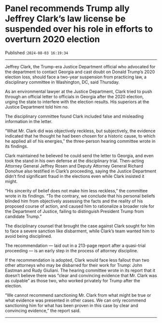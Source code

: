 # Panel recommends Trump ally Jeffrey Clark’s law license be suspended over his role in efforts to overturn 2020 election

Published :`2024-08-03 16:19:34`

---

Jeffrey Clark, the Trump-era Justice Department official who advocated for the department to contact Georgia and cast doubt on Donald Trump’s 2020 election loss, should face a two-year suspension from practicing law, a disciplinary committee in Washington, DC, said Thursday.

As an environmental lawyer at the Justice Department, Clark tried to push through an official letter to officials in Georgia after the 2020 election, urging the state to interfere with the election results. His superiors at the Justice Department told him no.

The disciplinary committee found Clark included false and misleading information in the letter.

“What Mr. Clark did was objectively reckless, but subjectively, the evidence indicated that he thought he had been chosen for a historic cause, to which he applied all of his energies,” the three-person hearing committee wrote in its findings.

Clark maintained he believed he could send the letter to Georgia, and even took the stand in his own defense at the disciplinary trial. Then-acting Attorney General Jeffrey Rosen and Deputy Attorney General Richard Donohue also testified in Clark’s proceeding, saying the Justice Department didn’t find significant fraud in the elections even while Clark insisted it might.

“His sincerity of belief does not make him less reckless,” the committee wrote in its findings. “To the contrary, we conclude that his personal beliefs blinded him from objectively assessing the facts and the reality of his proposed course of action, and caused him to rationalize a broader role for the Department of Justice, failing to distinguish President Trump from candidate Trump.”

The disciplinary counsel that brought the case against Clark sought for him to face a severe sanction like disbarment, while Clark’s team wanted him to avoid being disciplined.

The recommendation — laid out in a 213-page report after a quasi-trial proceeding — is an early step in the process of attorney discipline.

If the recommendation is adopted, Clark would face less fallout than two other attorneys who may be disbarred for their work for Trump: John Eastman and Rudy Giuliani. The hearing committee wrote in its report that it doesn’t believe there was “clear and convincing evidence that Mr. Clark was as culpable” as those two, who worked privately for Trump after the election.

“We cannot recommend sanctioning Mr. Clark from what might be true or what evidence was presented in other cases. We can only recommend sanctioning him for what has been proven in this case by clear and convincing evidence,” the report said.

---

